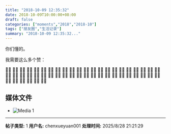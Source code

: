 ```yaml
---
title: "2018-10-09 12:35:32"
date: 2018-10-09T10:00:00+08:00
draft: false
categories: ["moments","2018","2018-10"]
tags: ["朋友圈","生活记录"]
summary: "2018-10-09 12:35:32..."
---
```


你们懂的。

我需要这么多个赞：

👍🏻 👍🏻 👍🏻 👍🏻 👍🏻 👍🏻 👍🏻 👍🏻 👍🏻 👍🏻 👍🏻 👍🏻 👍🏻 👍🏻 👍🏻 👍🏻 👍🏻 👍🏻 👍🏻 👍🏻 👍🏻 👍🏻 👍🏻 👍🏻 👍🏻 👍🏻 👍🏻 👍🏻 👍🏻 👍🏻 👍🏻 👍🏻 👍🏻 👍🏻 👍🏻 👍🏻 👍🏻 👍🏻 👍🏻 👍🏻 👍🏻 👍🏻 👍🏻 👍🏻 👍🏻 👍🏻 👍🏻 👍🏻 👍🏻 👍🏻

## 媒体文件

- ![Media 1](/Moments/photos/2018-10-09/201810091235320.jpg)

---

**帖子类型:** 1
**用户名:** chenxueyuan001
**处理时间:** 2025/8/28 21:21:29